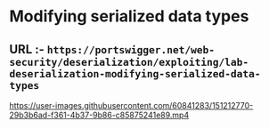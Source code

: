 # Modifying serialized data types

## URL :- `https://portswigger.net/web-security/deserialization/exploiting/lab-deserialization-modifying-serialized-data-types`

https://user-images.githubusercontent.com/60841283/151212770-29b3b6ad-f361-4b37-9b86-c85875241e89.mp4
